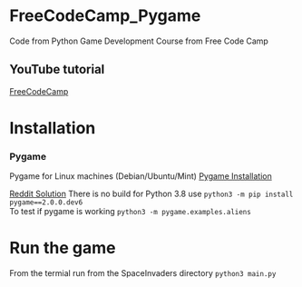 # FreeCodeCamp_Pygame
Code from Python Game Development Course from Free Code Camp

## YouTube tutorial
[FreeCodeCamp](https://www.youtube.com/watch?v=FfWpgLFMI7w)


# Installation

### Pygame
Pygame for Linux machines (Debian/Ubuntu/Mint)
[Pygame Installation](https://www.pygame.org/wiki/GettingStarted#Pygame%20Installation)

[Reddit Solution](https://www.reddit.com/r/pygame/comments/dwrxhf/error_command_errored_out_with_exit_status_1/)
There is no build for Python 3.8 use `python3 -m pip install pygame==2.0.0.dev6` <br>
To test if pygame is working `python3 -m pygame.examples.aliens`

# Run the game
From the termial run from the SpaceInvaders directory `python3 main.py` 
